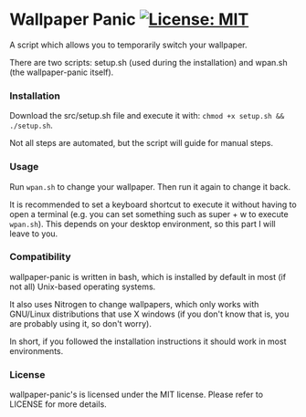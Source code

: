 # Wallpaper Panic [![License: MIT](https://img.shields.io/badge/License-MIT-yellow.svg)](https://opensource.org/licenses/MIT)

A script which allows you to temporarily switch your wallpaper.

There are two scripts: setup.sh (used during the installation) and wpan.sh (the wallpaper-panic itself).

### Installation

Download the src/setup.sh file and execute it with: `chmod +x setup.sh && ./setup.sh`.

Not all steps are automated, but the script will guide for manual steps.

### Usage

Run `wpan.sh` to change your wallpaper. Then run it again to change it back.

It is recommended to set a keyboard shortcut to execute it without having to open a terminal
(e.g. you can set something such as super + w to execute `wpan.sh`). This depends on your desktop
environment, so this part I will leave to you.

### Compatibility

wallpaper-panic is written in bash, which is installed by default in most (if not all) Unix-based
operating systems.

It also uses Nitrogen to change wallpapers, which only works with GNU/Linux distributions that
use X windows (if you don't know that is, you are probably using it, so don't worry).

In short, if you followed the installation instructions it should work in most environments.

### License
wallpaper-panic's is licensed under the MIT license. Please refer to LICENSE for more details.
